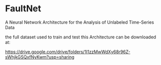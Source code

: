 # FaultNet
A Neural Network Architecture for the Analysis of Unlabeled Time-Series Data

the full dataset used to train and test this Architecture can be downloaded at:

https://drive.google.com/drive/folders/1l1zzMwWdXy68r96Z-sWhjkGSQxfNyKwm?usp=sharing

